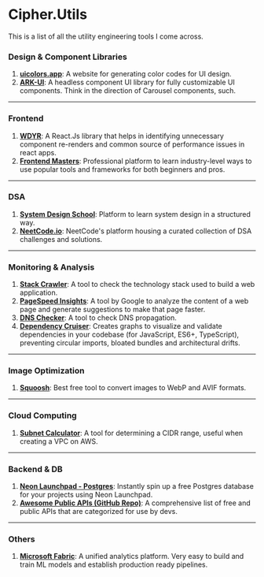 # Cipher.Utils

This is a list of all the utility engineering tools I come across.

### Design & Component Libraries

1. **[uicolors.app](https://uicolors.app/)**: A website for generating color codes for UI design.
2. **[ARK-UI](https://ark-ui.com/)**: A headless component UI library for fully customizable UI components. Think in the direction of Carousel components, such.

---

### Frontend

1. **[WDYR](https://github.com/welldone-software/why-did-you-render)**: A React.Js library that helps in identifying unnecessary component re-renders and common source of performance issues in react apps.
2. **[Frontend Masters](https://frontendmasters.com/dashboard/)**: Professional platform to learn industry-level ways to use popular tools and frameworks for both beginners and pros.  

---

### DSA

1. **[System Design School](https://systemdesignschool.io/)**: Platform to learn system design in a structured way.
2. **[NeetCode.io](https://neetcode.io/practice)**: NeetCode's platform housing a curated collection of DSA challenges and solutions.
 
---

### Monitoring & Analysis

1.  **[Stack Crawler](https://stackcrawler.com/)**: A tool to check the technology stack used to build a web application.
2.  **[PageSpeed Insights](https://pagespeed.web.dev/)**: A tool by Google to analyze the content of a web page and generate suggestions to make that page faster.
3.  **[DNS Checker](https://dnschecker.org/)**: A tool to check DNS propagation.
4. **[Dependency Cruiser](https://www.npmjs.com/package/dependency-cruiser)**: Creates graphs to visualize and validate dependencies in your codebase (for JavaScript, ES6+, TypeScript), preventing circular imports, bloated bundles and architectural drifts.

---
 
### Image Optimization

1.  **[Squoosh](https://squoosh.app/)**: Best free tool to convert images to WebP and AVIF formats.

---

### Cloud Computing

1.  **[Subnet Calculator](https://www.subnet-calculator.com/)**: A tool for determining a CIDR range, useful when creating a VPC on AWS.

---

### Backend & DB

1.  **[Neon Launchpad - Postgres](https://neon.tech/launchpad)**: Instantly spin up a free Postgres database for your projects using Neon Launchpad.
2. **[Awesome Public APIs (GitHub Repo)](https://github.com/public-apis/public-apis)**: A comprehensive list of free and public APIs that are categorized for use by devs.

---

### Others

1. **[Microsoft Fabric](https://app.fabric.microsoft.com/)**: A unified analytics platform. Very easy to build and train ML models and establish production ready pipelines.
